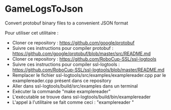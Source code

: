 # GameLogsToJson
Convert protobuf binary files to a convenient JSON format

Pour utiliser cet utilitaire :

- Cloner ce repository : https://github.com/google/protobuf
- Suivre ces instructions pour compiler protobuf : https://github.com/google/protobuf/blob/master/src/README.md
- Cloner ce repository : https://github.com/RoboCup-SSL/ssl-logtools
- Suivre ces instructions pour compiler ssl-logtools : https://github.com/RoboCup-SSL/ssl-logtools/blob/master/README.md
- Remplacer le fichier ssl-logtools/src/examples/examplereader.cpp par le examplereader.cpp présent dans ce repository
- Aller dans ssl-logtools/build/src/examples dans un terminal
- Exécuter la commande "make examplereader"
- L'exécutable se trouve dans ssl-logtools/build/bin/examplereader
- L'appel à l'utilitaire se fait comme ceci : "examplereader <log file>"
